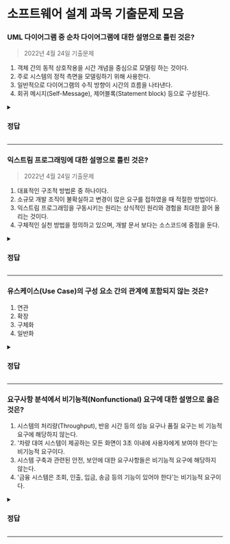 # 소프트웨어 설계 과목 기출문제 모음


### UML 다이어그램 중 순차 다이어그램에 대한 설명으로 틀린 것은?
> 2022년 4월 24일 기출문제
1. 객체 간의 동적 상호작용을 시간 개념을 중심으로 모델링 하는 것이다.
2. 주로 시스템의 정적 측면을 모델링하기 위해 사용한다.
3. 일반적으로 다이어그램의 수직 방향이 시간의 흐름을 나타낸다.
4. 회귀 메시지(Self-Message), 제어블록(Statement block) 등으로 구성된다.

<details>
<summary><h3>정답</h3></summary>

### 2번

<문제 해설>
<br>
순차 다이어그램은 행위 다이어그램이므로 동적이고, 순차적인 표현을 위한 다이어그램이다.
</details>

---

### 익스트림 프로그래밍에 대한 설명으로 틀린 것은?
> 2022년 4월 24일 기출문제
1. 대표적인 구조적 방법론 중 하나이다.
2. 소규모 개발 조직이 불확실하고 변경이 많은 요구를 접하였을 때 적절한 방법이다.
3. 익스트림 프로그래밍을 구동시키는 원리는 상식적인 원리와 경험을 최대한 끌어 올리는 것이다.
4. 구체적인 실천 방법을 정의하고 있으며, 개발 문서 보다는 소스코드에 중점을 둔다.

<details>
<summary><h3>정답</h3></summary>

### 1번

<문제 해설>
<br>
구조적 방법론이 아니라 애자일 방법론 중 하나이다.
</details>

---

### 유스케이스(Use Case)의 구성 요소 간의 관계에 포함되지 않는 것은?
1. 연관
2. 확장
3. 구체화
4. 일반화

<details>
<summary><h3>정답</h3></summary>

### 3번

<문제 해설>
<br>
유스케이스의 구성 요소 간의 관계 (총 4가지)
* 연관 관계(Association) : 유스케이스와 액터간의 상호작용이 있음을 표현
* 포함 관계(Include) : 하나의 유스케이스가 다른 유스케이스의 실행을 전제로할 때 형성되는 관계
* 확장 관계(Extend) : 확장 기능 유스케이스와 확장 대상 유스케이스 사이에 형성 되는 관계
* 일반화 관계(Generalization) : 유사한 유스케이스 또는 액터를 모아 추상화한 유스케이스 또는 액터와 연결시켜 그룹을 만들어 이해도를 높이기 위한 관계
</details>

---

### 요구사항 분석에서 비기능적(Nonfunctional) 요구에 대한 설명으로 옳은 것은?
  1. 시스템의 처리량(Throughput), 반응 시간 등의 성능 요구나 품질 요구는 비 기능적 요구에 해당하지 않는다.
  2. '차량 대여 시스템이 제공하는 모든 화면이 3초 이내에 사용자에게 보여야 한다'는 비기능적 요구이다.
  3. 시스템 구축과 관련된 안전, 보안에 대한 요구사항들은 비기능적 요구에 해당하지 않는다.
  4. '금융 시스템은 조회, 인출, 입금, 송금 등의 기능이 있어야 한다'는 비기능적 요구이다.
  
  <details>
<summary><h3>정답</h3></summary>

### 2번

<문제 해설>
<br>
  * 기능적 요구사항 : 시스템이 실제로 어떻게 동작하는지에 관점을 둔 요구사항
  * 비기능적 요구사항 : 시스템 구축에 대한 성능, 보안, 품질, 안정 등에 대한 성능, 보안, 품질, 안정성등으로 실제 수행에 보조적인 요구사항
  * '차량 대여 시스템이 제공하는 모든 화면이 3초 이내에 사용자에게 보여야 한다'는 성능에 해당하므로 비기능적 요구사항에 해당함
</details>

---
